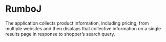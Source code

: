 # RumboJ
The application collects product information,
including pricing, from multiple websites and
then displays that collective information on a
single results page in response to shopper’s
search query.
